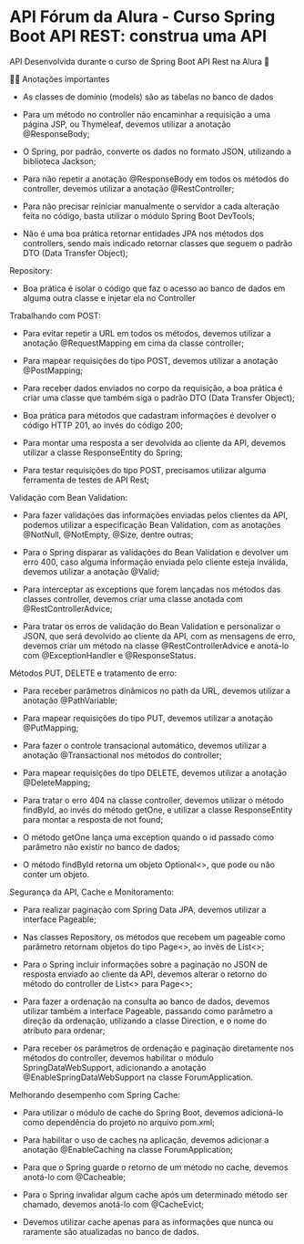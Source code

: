 # API Fórum da Alura - Curso Spring Boot API REST: construa uma API

API Desenvolvida durante o curso de Spring Boot API Rest na Alura 👾

 ✍🏻 Anotações importantes

- As classes de domínio (models) são as tabelas no banco de dados

- Para um método no controller não encaminhar a requisição a uma página JSP, ou Thymeleaf, 
devemos utilizar a anotação @ResponseBody;

- O Spring, por padrão, converte os dados no formato JSON, utilizando a biblioteca Jackson;

- Para não repetir a anotação @ResponseBody em todos os métodos do controller, 
devemos utilizar a anotação @RestController;

- Para não precisar reiniciar manualmente o servidor a cada alteração feita no código, 
basta utilizar o módulo Spring Boot DevTools;

- Não é uma boa prática retornar entidades JPA nos métodos dos controllers, sendo mais indicado 
retornar classes que seguem o padrão DTO (Data Transfer Object);

Repository:

- Boa prática é isolar o código que faz o acesso ao banco de dados em alguma outra classe e injetar
ela no Controller

Trabalhando com POST:

- Para evitar repetir a URL em todos os métodos, devemos utilizar a anotação @RequestMapping em cima da classe controller;

- Para mapear requisições do tipo POST, devemos utilizar a anotação @PostMapping;

- Para receber dados enviados no corpo da requisição, a boa prática é criar uma classe que também siga o padrão DTO (Data Transfer Object);

- Boa prática para métodos que cadastram informações é devolver o código HTTP 201, ao invés do código 200;

- Para montar uma resposta a ser devolvida ao cliente da API, devemos utilizar a classe ResponseEntity do Spring;

- Para testar requisições do tipo POST, precisamos utilizar alguma ferramenta de testes de API Rest;

Validação com Bean Validation:

- Para fazer validações das informações enviadas pelos clientes da API, podemos utilizar a especificação Bean Validation, com as anotações @NotNull, @NotEmpty, @Size, dentre outras;

- Para o Spring disparar as validações do Bean Validation e devolver um erro 400, caso alguma informação enviada pelo cliente esteja inválida, devemos utilizar a anotação @Valid;

- Para interceptar as exceptions que forem lançadas nos métodos das classes controller, devemos criar uma classe anotada com @RestControllerAdvice;

- Para tratar os erros de validação do Bean Validation e personalizar o JSON, que será devolvido ao cliente da API, com as mensagens de erro, devemos criar um método na classe @RestControllerAdvice e anotá-lo com @ExceptionHandler e @ResponseStatus.

Métodos PUT, DELETE e tratamento de erro:

- Para receber parâmetros dinâmicos no path da URL, devemos utilizar a anotação @PathVariable;

- Para mapear requisições do tipo PUT, devemos utilizar a anotação @PutMapping;

- Para fazer o controle transacional automático, devemos utilizar a anotação @Transactional nos métodos do controller;

- Para mapear requisições do tipo DELETE, devemos utilizar a anotação @DeleteMapping;

- Para tratar o erro 404 na classe controller, devemos utilizar o método findById, ao invés do método getOne, e utilizar a classe ResponseEntity para montar a resposta de not found;

- O método getOne lança uma exception quando o id passado como parâmetro não existir no banco de dados;

- O método findById retorna um objeto Optional<>, que pode ou não conter um objeto.

Segurança da API, Cache e Monitoramento:

- Para realizar paginação com Spring Data JPA, devemos utilizar a interface Pageable;

- Nas classes Repository, os métodos que recebem um pageable como parâmetro retornam objetos do tipo Page<>, ao invés de List<>;

- Para o Spring incluir informações sobre a paginação no JSON de resposta enviado ao cliente da API, devemos alterar o retorno do método do controller de List<> para Page<>;

- Para fazer a ordenação na consulta ao banco de dados, devemos utilizar também a interface Pageable, passando como parâmetro a direção da ordenação, utilizando a classe Direction, e o nome do atributo para ordenar;

- Para receber os parâmetros de ordenação e paginação diretamente nos métodos do controller, devemos habilitar o módulo SpringDataWebSupport, adicionando a anotação @EnableSpringDataWebSupport na classe ForumApplication.

Melhorando desempenho com Spring Cache:

- Para utilizar o módulo de cache do Spring Boot, devemos adicioná-lo como dependência do projeto no arquivo pom.xml;

- Para habilitar o uso de caches na aplicação, devemos adicionar a anotação @EnableCaching na classe ForumApplication;

- Para que o Spring guarde o retorno de um método no cache, devemos anotá-lo com @Cacheable;

- Para o Spring invalidar algum cache após um determinado método ser chamado, devemos anotá-lo com @CacheEvict;

- Devemos utilizar cache apenas para as informações que nunca ou raramente são atualizadas no banco de dados.


